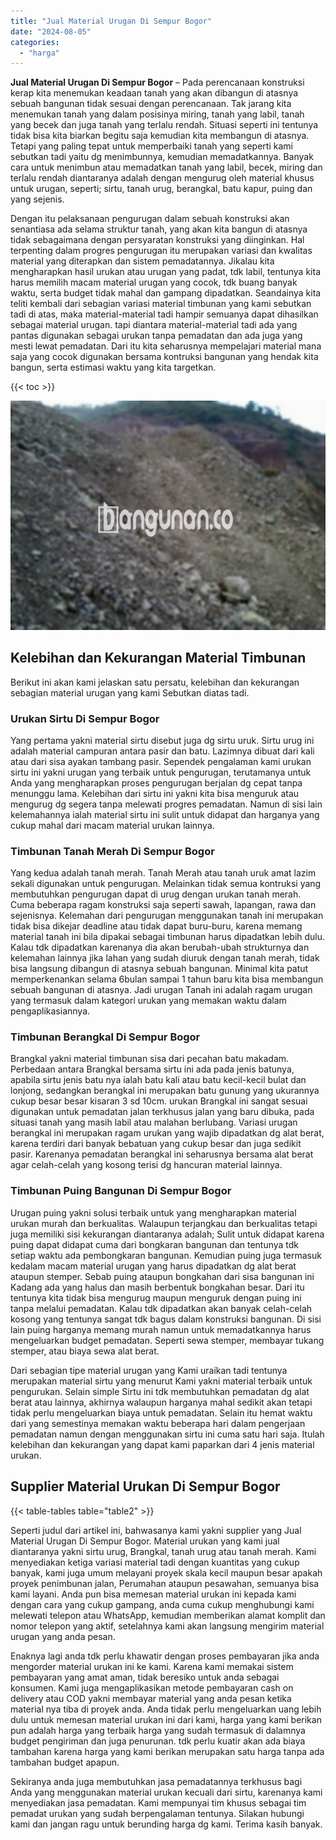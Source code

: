 ```yaml
---
title: "Jual Material Urugan Di Sempur Bogor"
date: "2024-08-05"
categories: 
  - "harga"
---
```


**Jual Material Urugan Di Sempur Bogor** – Pada perencanaan konstruksi kerap kita menemukan keadaan tanah yang akan dibangun di atasnya sebuah bangunan tidak sesuai dengan perencanaan. Tak jarang kita menemukan tanah yang dalam posisinya miring, tanah yang labil, tanah yang becek dan juga tanah yang terlalu rendah. Situasi seperti ini tentunya tidak bisa kita biarkan begitu saja kemudian kita membangun di atasnya. Tetapi yang paling tepat untuk memperbaiki tanah yang seperti kami sebutkan tadi yaitu dg menimbunnya, kemudian memadatkannya. Banyak cara untuk menimbun atau memadatkan tanah yang labil, becek, miring dan terlalu rendah diantaranya adalah dengan mengurug oleh material khusus untuk urugan, seperti; sirtu, tanah urug, berangkal, batu kapur, puing dan yang sejenis.

Dengan itu pelaksanaan pengurugan dalam sebuah konstruksi akan senantiasa ada selama struktur tanah, yang akan kita bangun di atasnya tidak sebagaimana dengan persyaratan konstruksi yang diinginkan. Hal terpenting dalam progres pengurugan itu merupakan variasi dan kwalitas material yang diterapkan dan sistem pemadatannya. Jikalau kita mengharapkan hasil urukan atau urugan yang padat, tdk labil, tentunya kita harus memilih macam material urugan yang cocok, tdk buang banyak waktu, serta budget tidak mahal dan gampang dipadatkan. Seandainya kita teliti kembali dari sebagian variasi material timbunan yang kami sebutkan tadi di atas, maka material-material tadi hampir semuanya dapat dihasilkan sebagai material urugan. tapi diantara material-material tadi ada yang pantas digunakan sebagai urukan tanpa pemadatan dan ada juga yang mesti lewat pemadatan. Dari itu kita seharusnya mempelajari material mana saja yang cocok digunakan bersama kontruksi bangunan yang hendak kita bangun, serta estimasi waktu yang kita targetkan.

{{< toc >}}

![Jual Material Urugan Di Sempur Bogor](/images/jual-urugan-42.png)

## Kelebihan dan Kekurangan Material Timbunan

Berikut ini akan kami jelaskan satu persatu, kelebihan dan kekurangan sebagian material urugan yang kami Sebutkan diatas tadi.

### Urukan Sirtu Di Sempur Bogor

Yang pertama yakni material sirtu disebut juga dg sirtu uruk. Sirtu urug ini adalah material campuran antara pasir dan batu. Lazimnya dibuat dari kali atau dari sisa ayakan tambang pasir. Sependek pengalaman kami urukan sirtu ini yakni urugan yang terbaik untuk pengurugan, terutamanya untuk Anda yang mengharapkan proses pengurugan berjalan dg cepat tanpa menunggu lama. Kelebihan dari sirtu ini yakni kita bisa menguruk atau mengurug dg segera tanpa melewati progres pemadatan. Namun di sisi lain kelemahannya ialah material sirtu ini sulit untuk didapat dan harganya yang cukup mahal dari macam material urukan lainnya.

### Timbunan Tanah Merah Di Sempur Bogor

Yang kedua adalah tanah merah. Tanah Merah atau tanah uruk amat lazim sekali digunakan untuk pengurugan. Melainkan tidak semua kontruksi yang membutuhkan pengurugan dapat di urug dengan urukan tanah merah. Cuma beberapa ragam konstruksi saja seperti sawah, lapangan, rawa dan sejenisnya. Kelemahan dari pengurugan menggunakan tanah ini merupakan tidak bisa dikejar deadline atau tidak dapat buru-buru, karena memang material tanah ini bila dipakai sebagai timbunan harus dipadatkan lebih dulu. Kalau tdk dipadatkan karenanya dia akan berubah-ubah strukturnya dan kelemahan lainnya jika lahan yang sudah diuruk dengan tanah merah, tidak bisa langsung dibangun di atasnya sebuah bangunan. Minimal kita patut memperkenankan selama 6bulan sampai 1 tahun baru kita bisa membangun sebuah bangunan di atasnya. Jadi urugan Tanah ini adalah ragam urugan yang termasuk dalam kategori urukan yang memakan waktu dalam pengaplikasiannya.

### Timbunan Berangkal Di Sempur Bogor

Brangkal yakni material timbunan sisa dari pecahan batu makadam. Perbedaan antara Brangkal bersama sirtu ini ada pada jenis batunya, apabila sirtu jenis batu nya ialah batu kali atau batu kecil-kecil bulat dan lonjong, sedangkan berangkal ini merupakan batu gunung yang ukurannya cukup besar besar kisaran 3 sd 10cm. urukan Brangkal ini sangat sesuai digunakan untuk pemadatan jalan terkhusus jalan yang baru dibuka, pada situasi tanah yang masih labil atau malahan berlubang. Variasi urugan berangkal ini merupakan ragam urukan yang wajib dipadatkan dg alat berat, karena terdiri dari banyak bebatuan yang cukup besar dan juga sedikit pasir. Karenanya pemadatan berangkal ini seharusnya bersama alat berat agar celah-celah yang kosong terisi dg hancuran material lainnya.

### Timbunan Puing Bangunan Di Sempur Bogor

Urugan puing yakni solusi terbaik untuk yang mengharapkan material urukan murah dan berkualitas. Walaupun terjangkau dan berkualitas tetapi juga memiliki sisi kekurangan diantaranya adalah; Sulit untuk didapat karena puing dapat didapat cuma dari bongkaran bangunan dan tentunya tdk setiap waktu ada pembongkaran bangunan. Kemudian puing juga termasuk kedalam macam material urugan yang harus dipadatkan dg alat berat ataupun stemper. Sebab puing ataupun bongkahan dari sisa bangunan ini Kadang ada yang halus dan masih berbentuk bongkahan besar. Dari itu tentunya kita tidak bisa mengurug maupun menguruk dengan puing ini tanpa melalui pemadatan. Kalau tdk dipadatkan akan banyak celah-celah kosong yang tentunya sangat tdk bagus dalam konstruksi bangunan. Di sisi lain puing harganya memang murah namun untuk memadatkannya harus mengeluarkan budget pemadatan. Seperti sewa stemper, membayar tukang stemper, atau biaya sewa alat berat.

Dari sebagian tipe material urugan yang Kami uraikan tadi tentunya merupakan material sirtu yang menurut Kami yakni material terbaik untuk pengurukan. Selain simple Sirtu ini tdk membutuhkan pemadatan dg alat berat atau lainnya, akhirnya walaupun harganya mahal sedikit akan tetapi tidak perlu mengeluarkan biaya untuk pemadatan. Selain itu hemat waktu dari yang semestinya memakan waktu beberapa hari dalam pengerjaan pemadatan namun dengan menggunakan sirtu ini cuma satu hari saja. Itulah kelebihan dan kekurangan yang dapat kami paparkan dari 4 jenis material urukan.

## Supplier Material Urukan Di Sempur Bogor

{{< table-tables table="table2" >}}

Seperti judul dari artikel ini, bahwasanya kami yakni supplier yang Jual Material Urugan Di Sempur Bogor. Material urukan yang kami jual diantaranya yakni sirtu urug, Brangkal, tanah urug atau tanah merah. Kami menyediakan ketiga variasi material tadi dengan kuantitas yang cukup banyak, kami juga umum melayani proyek skala kecil maupun besar apakah proyek penimbunan jalan, Perumahan ataupun pesawahan, semuanya bisa kami layani. Anda pun bisa memesan material urukan ini kepada kami dengan cara yang cukup gampang, anda cuma cukup menghubungi kami melewati telepon atau WhatsApp, kemudian memberikan alamat komplit dan nomor telepon yang aktif, setelahnya kami akan langsung mengirim material urugan yang anda pesan.

Enaknya lagi anda tdk perlu khawatir dengan proses pembayaran jika anda mengorder material urukan ini ke kami. Karena kami memakai sistem pembayaran yang amat aman, tidak beresiko untuk anda sebagai konsumen. Kami juga mengaplikasikan metode pembayaran cash on delivery atau COD yakni membayar material yang anda pesan ketika material nya tiba di proyek anda. Anda tidak perlu mengeluarkan uang lebih dulu untuk memesan material urukan ini dari kami, harga yang kami berikan pun adalah harga yang terbaik harga yang sudah termasuk di dalamnya budget pengiriman dan juga penurunan. tdk perlu kuatir akan ada biaya tambahan karena harga yang kami berikan merupakan satu harga tanpa ada tambahan budget apapun.

Sekiranya anda juga membutuhkan jasa pemadatannya terkhusus bagi Anda yang menggunakan material urukan kecuali dari sirtu, karenanya kami menyediakan jasa pemadatan. Kami mempunyai tim khusus sebagai tim pemadat urukan yang sudah berpengalaman tentunya. Silakan hubungi kami dan jangan ragu untuk berunding harga dg kami. Terima kasih banyak.
